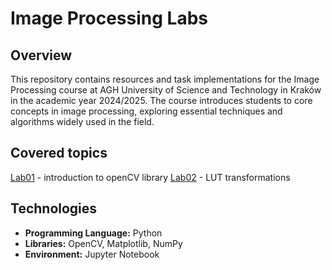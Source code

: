 # Image Processing Labs

## Overview

This repository contains resources and task implementations for the Image Processing course at AGH University of Science and Technology in Kraków in the academic year 2024/2025. The course introduces students to core concepts in image processing, exploring essential techniques and algorithms widely used in the field.

## Covered topics

[Lab01](/lab01-intro/) - introduction to openCV library
[Lab02](/lab02-point-operations/) - LUT transformations

## Technologies

- **Programming Language:** Python
- **Libraries:** OpenCV, Matplotlib, NumPy
- **Environment:** Jupyter Notebook
